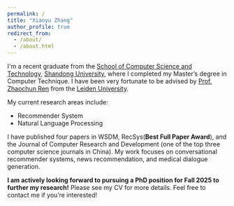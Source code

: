 ```yaml
---
permalink: /
title: "Xiaoyu Zhang"
author_profile: true
redirect_from: 
  - /about/
  - /about.html
---
```

I'm a recent graduate from the [School of Computer Science and Technology](https://www.cs.sdu.edu.cn/), [Shandong University](https://www.sdu.edu.cn/), where I completed my Master’s degree in Computer Technique. I have been very fortunate to be advised by [Prof. Zhaochun Ren](https://renzhaochun.github.io/) from the [Leiden University](https://www.universiteitleiden.nl/en). 

My current research areas include:
- Recommender System
- Natural Language Processing

I have published four papers in WSDM, RecSys(**Best Full Paper Award**), and the Journal of Computer Research and Development (one of the top three computer science journals in China). My work focuses on conversational recommender systems, news recommendation, and medical dialogue generation.

 **I am actively looking forward to pursuing a PhD position for Fall 2025 to further my research!** Please see my CV for more details. Feel free to contact me if you’re interested!




